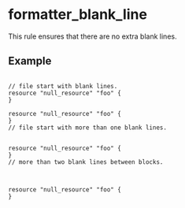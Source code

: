 # formatter_blank_line

This rule ensures that there are no extra blank lines.

## Example

```hcl

// file start with blank lines.
resource "null_resource" "foo" {
}
```

```hcl
resource "null_resource" "foo" {
}
// file start with more than one blank lines.


```


```hcl
resource "null_resource" "foo" {
}
// more than two blank lines between blocks.



resource "null_resource" "foo" {
}
```
